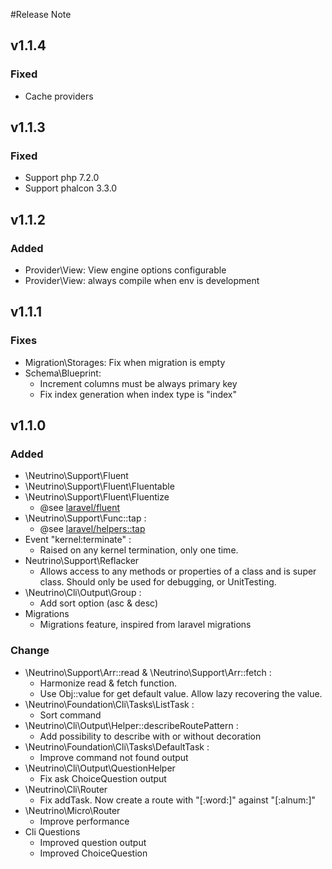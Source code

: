 #Release Note

## v1.1.4
### Fixed
 - Cache providers

## v1.1.3
### Fixed
 - Support php 7.2.0
 - Support phalcon 3.3.0

## v1.1.2
### Added
 - Provider\View: View engine options configurable
 - Provider\View: always compile when env is development

## v1.1.1
### Fixes
 - Migration\Storages: Fix when migration is empty
 - Schema\Blueprint: 
    - Increment columns must be always primary key
    - Fix index generation when index type is "index"

## v1.1.0

### Added
 - \Neutrino\Support\Fluent
 - \Neutrino\Support\Fluent\Fluentable
 - \Neutrino\Support\Fluent\Fluentize
    - @see [laravel/fluent](https://github.com/laravel/framework/blob/5.4/src/Illuminate/Support/Fluent.php)
 - \Neutrino\Support\Func::tap :
    - @see [laravel/helpers::tap](https://github.com/laravel/framework/blob/5.4/src/Illuminate/Support/helpers.php#L944)
 - Event "kernel:terminate" :
    - Raised on any kernel termination, only one time.
 - Neutrino\Support\Reflacker
    - Allows access to any methods or properties of a class and is super class. Should only be used for debugging, or UnitTesting.
 - \Neutrino\Cli\Output\Group :
    - Add sort option (asc & desc)
 - Migrations 
    - Migrations feature, inspired from laravel migrations
### Change
 - \Neutrino\Support\Arr::read & \Neutrino\Support\Arr::fetch :
    - Harmonize read & fetch function.
    - Use Obj::value for get default value. Allow lazy recovering the value.
 - \Neutrino\Foundation\Cli\Tasks\ListTask :
    - Sort command
 - \Neutrino\Cli\Output\Helper::describeRoutePattern :
    - Add possibility to describe with or without decoration
 - \Neutrino\Foundation\Cli\Tasks\DefaultTask :
    - Improve command not found output
 - \Neutrino\Cli\Output\QuestionHelper
    - Fix ask ChoiceQuestion output
 - \Neutrino\Cli\Router
    - Fix addTask. Now create a route with "[:word:]" against "[:alnum:]"
 - \Neutrino\Micro\Router 
    - Improve performance
 - Cli Questions
    - Improved question output
    - Improved ChoiceQuestion 